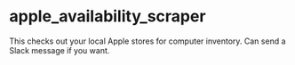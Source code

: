 # apple_availability_scraper
This checks out your local Apple stores for computer inventory. Can send a Slack message if you want.

